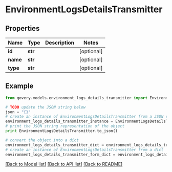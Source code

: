 # EnvironmentLogsDetailsTransmitter


## Properties

Name | Type | Description | Notes
------------ | ------------- | ------------- | -------------
**id** | **str** |  | [optional] 
**name** | **str** |  | [optional] 
**type** | **str** |  | [optional] 

## Example

```python
from qovery.models.environment_logs_details_transmitter import EnvironmentLogsDetailsTransmitter

# TODO update the JSON string below
json = "{}"
# create an instance of EnvironmentLogsDetailsTransmitter from a JSON string
environment_logs_details_transmitter_instance = EnvironmentLogsDetailsTransmitter.from_json(json)
# print the JSON string representation of the object
print EnvironmentLogsDetailsTransmitter.to_json()

# convert the object into a dict
environment_logs_details_transmitter_dict = environment_logs_details_transmitter_instance.to_dict()
# create an instance of EnvironmentLogsDetailsTransmitter from a dict
environment_logs_details_transmitter_form_dict = environment_logs_details_transmitter.from_dict(environment_logs_details_transmitter_dict)
```
[[Back to Model list]](../README.md#documentation-for-models) [[Back to API list]](../README.md#documentation-for-api-endpoints) [[Back to README]](../README.md)


